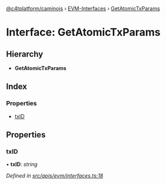 [@c4tplatform/caminojs](../api.md) › [EVM-Interfaces](../modules/evm_interfaces.md) › [GetAtomicTxParams](evm_interfaces.getatomictxparams.md)

# Interface: GetAtomicTxParams

## Hierarchy

* **GetAtomicTxParams**

## Index

### Properties

* [txID](evm_interfaces.getatomictxparams.md#txid)

## Properties

###  txID

• **txID**: *string*

*Defined in [src/apis/evm/interfaces.ts:18](https://github.com/chain4travel/caminojs/blob/8077d740/src/apis/evm/interfaces.ts#L18)*
